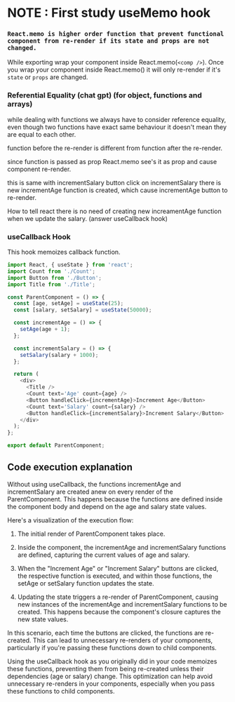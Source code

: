 # NOTE : First study useMemo hook

### `React.memo is higher order function that prevent functional component from re-render if its state and props are not changed.`

While exporting wrap your component inside React.memo(`<comp />`).
Once you wrap your component inside React.memo() it will only re-render if it's `state` or `props` are changed.

### Referential Equality (chat gpt) (for object, functions and arrays)

while dealing with functions we always have to consider reference equality, even though two functions have exact same behaviour it doesn't mean they are equal to each other.

function before the re-render is different from function after the re-render.

since function is passed as prop React.memo see's it as prop and cause component re-render.

this is same with incrementSalary button click on incrementSalary there is new incrementAge function is created, which cause incrementAge button to re-render.

How to tell react there is no need of creating new increamentAge function when we update the salary. (answer useCallback hook)

### useCallback Hook

This hook memoizes callback function.

```js
import React, { useState } from 'react';
import Count from './Count';
import Button from './Button';
import Title from './Title';

const ParentComponent = () => {
  const [age, setAge] = useState(25);
  const [salary, setSalary] = useState(50000);

  const incrementAge = () => {
    setAge(age + 1);
  };

  const incrementSalary = () => {
    setSalary(salary + 1000);
  };

  return (
    <div>
      <Title />
      <Count text='Age' count={age} />
      <Button handleClick={incrementAge}>Increment Age</Button>
      <Count text='Salary' count={salary} />
      <Button handleClick={incrementSalary}>Increment Salary</Button>
    </div>
  );
};

export default ParentComponent;
```

## Code execution explanation

Without using useCallback, the functions incrementAge and incrementSalary are created anew on every render of the ParentComponent. This happens because the functions are defined inside the component body and depend on the age and salary state values.

Here's a visualization of the execution flow:

1. The initial render of ParentComponent takes place.

2. Inside the component, the incrementAge and incrementSalary functions are defined, capturing the current values of age and salary.

3. When the "Increment Age" or "Increment Salary" buttons are clicked, the respective function is executed, and within those functions, the setAge or setSalary function updates the state.

4. Updating the state triggers a re-render of ParentComponent, causing new instances of the incrementAge and incrementSalary functions to be created. This happens because the component's closure captures the new state values.

In this scenario, each time the buttons are clicked, the functions are re-created. This can lead to unnecessary re-renders of your components, particularly if you're passing these functions down to child components.

Using the useCallback hook as you originally did in your code memoizes these functions, preventing them from being re-created unless their dependencies (age or salary) change. This optimization can help avoid unnecessary re-renders in your components, especially when you pass these functions to child components.
